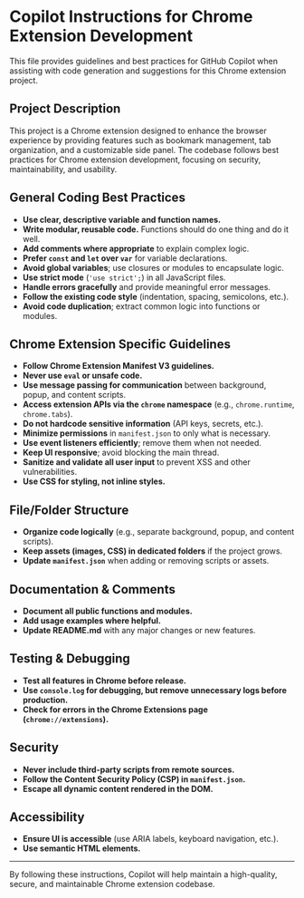 
# Copilot Instructions for Chrome Extension Development

This file provides guidelines and best practices for GitHub Copilot when assisting with code generation and suggestions for this Chrome extension project.

## Project Description
This project is a Chrome extension designed to enhance the browser experience by providing features such as bookmark management, tab organization, and a customizable side panel.
The codebase follows best practices for Chrome extension development, focusing on security, maintainability, and usability.


## General Coding Best Practices
- **Use clear, descriptive variable and function names.**
- **Write modular, reusable code.** Functions should do one thing and do it well.
- **Add comments where appropriate** to explain complex logic.
- **Prefer `const` and `let` over `var`** for variable declarations.
- **Avoid global variables**; use closures or modules to encapsulate logic.
- **Use strict mode** (`'use strict';`) in all JavaScript files.
- **Handle errors gracefully** and provide meaningful error messages.
- **Follow the existing code style** (indentation, spacing, semicolons, etc.).
- **Avoid code duplication**; extract common logic into functions or modules.

## Chrome Extension Specific Guidelines
- **Follow Chrome Extension Manifest V3 guidelines.**
- **Never use `eval` or unsafe code.**
- **Use message passing for communication** between background, popup, and content scripts.
- **Access extension APIs via the `chrome` namespace** (e.g., `chrome.runtime`, `chrome.tabs`).
- **Do not hardcode sensitive information** (API keys, secrets, etc.).
- **Minimize permissions** in `manifest.json` to only what is necessary.
- **Use event listeners efficiently**; remove them when not needed.
- **Keep UI responsive**; avoid blocking the main thread.
- **Sanitize and validate all user input** to prevent XSS and other vulnerabilities.
- **Use CSS for styling, not inline styles.**

## File/Folder Structure
- **Organize code logically** (e.g., separate background, popup, and content scripts).
- **Keep assets (images, CSS) in dedicated folders** if the project grows.
- **Update `manifest.json`** when adding or removing scripts or assets.

## Documentation & Comments
- **Document all public functions and modules.**
- **Add usage examples where helpful.**
- **Update README.md** with any major changes or new features.

## Testing & Debugging
- **Test all features in Chrome before release.**
- **Use `console.log` for debugging, but remove unnecessary logs before production.**
- **Check for errors in the Chrome Extensions page (`chrome://extensions`).**

## Security
- **Never include third-party scripts from remote sources.**
- **Follow the Content Security Policy (CSP) in `manifest.json`.**
- **Escape all dynamic content rendered in the DOM.**

## Accessibility
- **Ensure UI is accessible** (use ARIA labels, keyboard navigation, etc.).
- **Use semantic HTML elements.**

---

By following these instructions, Copilot will help maintain a high-quality, secure, and maintainable Chrome extension codebase.

